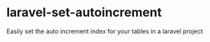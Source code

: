 # laravel-set-autoincrement
Easily set the auto increment index for your tables in a laravel project
